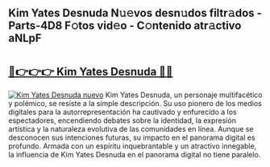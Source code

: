 ## Kim Yates Desnuda N𝚞𝚎vos desn𝚞dos filtr𝚊dos - Parts-4D8 F𝚘tos vid𝚎o - C𝚘ntenido atr𝚊ctivo aNLpF

# <h2><a href="http://mb287f.tromn.icu/?c=Kim+Yates+Desnuda">🔗👉👉👉 Kim Yates Desnuda 🔗🔗</a></h2>

[![Kim Yates Desnuda nuevo](https://i.imgur.com/pEAQMta.gif)](http://mb287f.tromn.icu/?c=Kim+Yates+Desnuda)
Kim Yates Desnuda, un personaje multifacético y polémico, se resiste a la simple descripción. Su uso pionero de los medios digitales para la autorrepresentación ha cautivado y enfurecido a los espectadores, encendiendo debates sobre la identidad, la expresión artística y la naturaleza evolutiva de las comunidades en línea. Aunque se desconocen sus intenciones futuras, su impacto en el panorama digital es profundo. Armada con un espíritu inquebrantable y un atractivo innegable, la influencia de Kim Yates Desnuda en el panorama digital no tiene paralelo.
